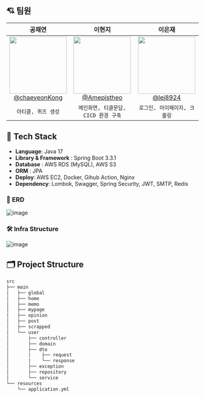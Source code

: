 ## 💘 팀원 
| **공채연** | **이현지** | **이은재** | 
| :------: |  :------: | :------: | 
| [<img src="https://avatars.githubusercontent.com/u/106502312?v=4" height=150 width=150> <br/> @chaeyeonKong](https://github.com/chaeyeonKong) | [<img src="https://avatars.githubusercontent.com/u/110108243?v=4" height=150 width=150> <br/> @Amepistheo](https://github.com/Amepistheo) | [<img src="https://search.pstatic.net/common/?src=http%3A%2F%2Fblogfiles.naver.net%2F20130307_24%2Fcocowablog_13626569090078ScMB_PNG%2F%25B6%25D7%25C0%25CC.png&type=sc960_832" height=150 width=150> <br/> @lej8924](https://github.com/lej8924) | 
| `아티클, 퀴즈 생성`  | `메인화면, 티클문답, CICD 환경 구축` | `로그인, 마이페이지, 크롤링` |

## 🔧 Tech Stack
- **Language**: Java 17
- **Library & Framework** : Spring Boot 3.3.1
- **Database** : AWS RDS (MySQL), AWS S3
- **ORM** : JPA
- **Deploy**: AWS EC2, Docker, Gihub Action, Nginx
- **Dependency**: Lombok, Swagger, Spring Security, JWT, SMTP, Redis

### 🌱 ERD
![image](https://github.com/user-attachments/assets/400e528f-a6d6-4a91-b54a-aaa8dad1e419)

### 🛠️ Infra Structure
![image](https://github.com/user-attachments/assets/e9bedb10-9a07-4057-ab03-99d2e63933af)

## 🗂️ Project Structure

```markdown
src
├── main
│   ├── global
│   ├── home
│   ├── memo
│   ├── mypage
│   ├── opinion
│   ├── post
│   ├── scrapped
│   └── user
│       ├── controller
│       ├── domain
│       ├── dto
│       |    ├── request
│       |    └── response
│       ├── exception
│       ├── repository
│       └── service
└── resources
    └── application.yml
```
